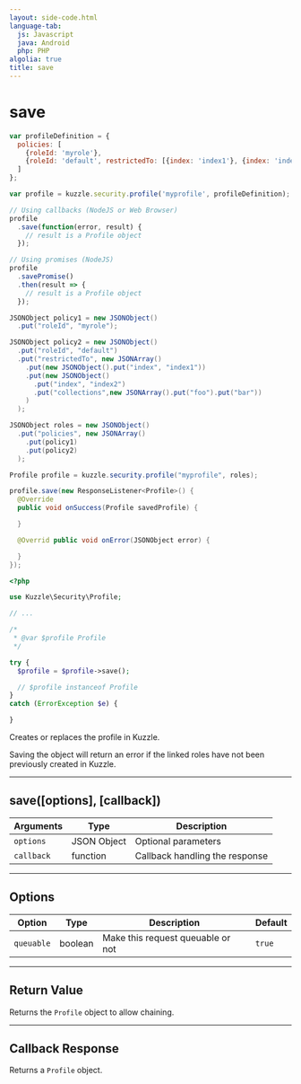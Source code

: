 ```yaml
---
layout: side-code.html
language-tab:
  js: Javascript
  java: Android
  php: PHP
algolia: true
title: save
---
```


# save

```js
var profileDefinition = {
  policies: [
    {roleId: 'myrole'},
    {roleId: 'default', restrictedTo: [{index: 'index1'}, {index: 'index2', collections: ['foo', 'bar'] } ] }
  ]
};

var profile = kuzzle.security.profile('myprofile', profileDefinition);

// Using callbacks (NodeJS or Web Browser)
profile
  .save(function(error, result) {
    // result is a Profile object
  });

// Using promises (NodeJS)
profile
  .savePromise()
  .then(result => {
    // result is a Profile object
  });
```

```java
JSONObject policy1 = new JSONObject()
  .put("roleId", "myrole");

JSONObject policy2 = new JSONObject()
  .put("roleId", "default")
  .put("restrictedTo", new JSONArray()
    .put(new JSONObject().put("index", "index1"))
    .put(new JSONObject()
      .put("index", "index2")
      .put("collections",new JSONArray().put("foo").put("bar"))
    )
  );

JSONObject roles = new JSONObject()
  .put("policies", new JSONArray()
    .put(policy1)
    .put(policy2)
  );

Profile profile = kuzzle.security.profile("myprofile", roles);

profile.save(new ResponseListener<Profile>() {
  @Override
  public void onSuccess(Profile savedProfile) {

  }

  @Overrid public void onError(JSONObject error) {

  }
});
```

```php
<?php

use Kuzzle\Security\Profile;

// ...

/*
 * @var $profile Profile
 */

try {
  $profile = $profile->save();

  // $profile instanceof Profile
}
catch (ErrorException $e) {

}
```

Creates or replaces the profile in Kuzzle.

<aside class="warning">
Saving the object will return an error if the linked roles have not been previously created in Kuzzle.
</aside>

---

## save([options], [callback])

| Arguments | Type | Description |
|---------------|---------|----------------------------------------|
| ``options`` | JSON Object | Optional parameters |
| ``callback`` | function | Callback handling the response |

---

## Options

| Option | Type | Description | Default |
|---------------|---------|----------------------------------------|---------|
| ``queuable`` | boolean | Make this request queuable or not  | ``true`` |

---

## Return Value

Returns the `Profile` object to allow chaining.

---

## Callback Response

Returns a `Profile` object.

